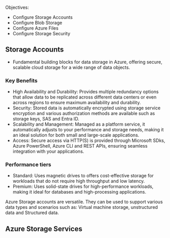 Objectives:
- Configure Storage Accounts
- Configure Blob Storage
- Configure Azure Files
- Configure Storage Security

## Storage Accounts
- Fundamental building blocks for data storage in Azure, offering secure, scalable cloud storage for a wide range of data objects.

### Key Benefits
- High Availability and Durability: Provides multiple redundancy options that allow data to be replicated across different data centers or even across regions to ensure maximum availability and durability.
- Security: Stored data is automatically encrypted using storage service encryption and various authorization methods are available such as storage keys, SAS and Entra ID.
- Scalability and Management: Managed as a platform service, it automatically adjusts to your performance and storage needs, making it an ideal solution for both small and large-scale applications.
- Access: Secure access via HTTP(S) is provided through Microsoft SDks, Azure PowerShell, Azure CLI and REST APIs, ensuring seamless integration with your applications.

### Performance tiers
- Standard: Uses magnetic drives to offers cost-effective storage for workloads that do not require high throughput and low latency.
- Premium: Uses solid-state drives for high-performance workloads, making it ideal for databases and high-processing applications.


Azure Storage accounts are versatile. They can be used to support various data types and scenarios such as: Virtual machine storage, unstructured data and Structured data.


## Azure Storage Services

